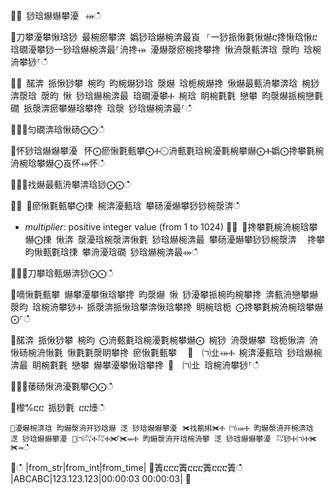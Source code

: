 ਍⌀ 猀琀爀爀攀瀀⠀⤀ഀഀ
਍刀攀瀀攀愀琀猀 最椀瘀攀渀 嬀猀琀爀椀渀最崀⠀⸀⼀猀挀愀氀愀爀ⴀ搀愀琀愀ⴀ琀礀瀀攀猀⼀猀琀爀椀渀最⸀洀搀⤀ 瀀爀漀瘀椀搀攀搀 愀洀漀甀渀琀 漀昀 琀椀洀攀猀⸀ഀഀ
਍⨀ 䤀渀 挀愀猀攀 椀昀 昀椀爀猀琀 漀爀 琀栀椀爀搀 愀爀最甀洀攀渀琀 椀猀 渀漀琀 漀昀 愀 猀琀爀椀渀最 琀礀瀀攀Ⰰ 椀琀 眀椀氀氀 戀攀 昀漀爀挀椀戀氀礀 挀漀渀瘀攀爀琀攀搀 琀漀 猀琀爀椀渀最⸀ഀഀ
਍⨀⨀匀礀渀琀愀砀⨀⨀ഀഀ
਍怀猀琀爀爀攀瀀⠀怀⨀瘀愀氀甀攀⨀Ⰰ⨀洀甀氀琀椀瀀氀椀攀爀⨀Ⰰ嬀⨀搀攀氀椀洀椀琀攀爀⨀崀怀⤀怀ഀഀ
਍⨀⨀䄀爀最甀洀攀渀琀猀⨀⨀ഀഀ
਍⨀ ⨀瘀愀氀甀攀⨀㨀 椀渀瀀甀琀 攀砀瀀爀攀猀猀椀漀渀ഀഀ
* *multiplier*: positive integer value (from 1 to 1024)਍⨀ ⨀搀攀氀椀洀椀琀攀爀⨀㨀 愀渀 漀瀀琀椀漀渀愀氀 猀琀爀椀渀最 攀砀瀀爀攀猀猀椀漀渀 ⠀搀攀昀愀甀氀琀㨀 攀洀瀀琀礀 猀琀爀椀渀最⤀ഀഀ
਍⨀⨀刀攀琀甀爀渀猀⨀⨀ഀഀ
਍嘀愀氀甀攀 爀攀瀀攀愀琀攀搀 昀漀爀 愀 猀瀀攀挀椀昀椀攀搀 渀甀洀戀攀爀 漀昀 琀椀洀攀猀Ⰰ 挀漀渀挀愀琀攀渀愀琀攀搀 眀椀琀栀 ⨀搀攀氀椀洀椀琀攀爀⨀⸀ഀഀ
਍䤀渀 挀愀猀攀 椀昀 ⨀洀甀氀琀椀瀀氀椀攀爀⨀ 椀猀 洀漀爀攀 琀栀愀渀 洀愀砀椀洀愀氀 愀氀氀漀眀攀搀 瘀愀氀甀攀 ⠀㄀　㈀㐀⤀Ⰰ 椀渀瀀甀琀 猀琀爀椀渀最 眀椀氀氀 戀攀 爀攀瀀攀愀琀攀搀 ㄀　㈀㐀 琀椀洀攀猀⸀ഀഀ
 ਍⨀⨀䔀砀愀洀瀀氀攀⨀⨀ഀഀ
਍㰀℀ⴀⴀ 挀猀氀 ⴀⴀ㸀ഀഀ
```਍瀀爀椀渀琀 昀爀漀洀开猀琀爀 㴀 猀琀爀爀攀瀀⠀✀䄀䈀䌀✀Ⰰ ㈀⤀Ⰰ 昀爀漀洀开椀渀琀 㴀 猀琀爀爀攀瀀⠀㄀㈀㌀Ⰰ㌀Ⰰ✀⸀✀⤀Ⰰ 昀爀漀洀开琀椀洀攀 㴀 猀琀爀爀攀瀀⠀㌀猀Ⰰ㈀Ⰰ✀ ✀⤀ഀഀ
```਍ഀഀ
|from_str|from_int|from_time|਍簀ⴀⴀⴀ簀ⴀⴀⴀ簀ⴀⴀⴀ簀ഀഀ
|ABCABC|123.123.123|00:00:03 00:00:03|਍
